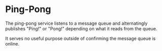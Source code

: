 # Ping-Pong

The ping-pong service listens to a message queue and alternatingly publishes "Ping!" or "Pong!"
depending on what it reads from the queue.

It serves no useful purpose outside of confirming the message queue is online.
